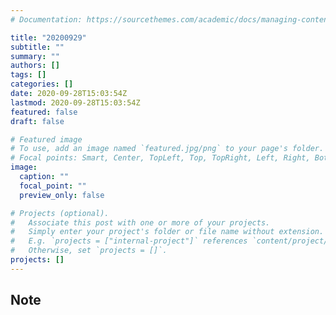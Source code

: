 ```yaml
---
# Documentation: https://sourcethemes.com/academic/docs/managing-content/

title: "20200929"
subtitle: ""
summary: ""
authors: []
tags: []
categories: []
date: 2020-09-28T15:03:54Z
lastmod: 2020-09-28T15:03:54Z
featured: false
draft: false

# Featured image
# To use, add an image named `featured.jpg/png` to your page's folder.
# Focal points: Smart, Center, TopLeft, Top, TopRight, Left, Right, BottomLeft, Bottom, BottomRight.
image:
  caption: ""
  focal_point: ""
  preview_only: false

# Projects (optional).
#   Associate this post with one or more of your projects.
#   Simply enter your project's folder or file name without extension.
#   E.g. `projects = ["internal-project"]` references `content/project/deep-learning/index.md`.
#   Otherwise, set `projects = []`.
projects: []
---
```


## Note

